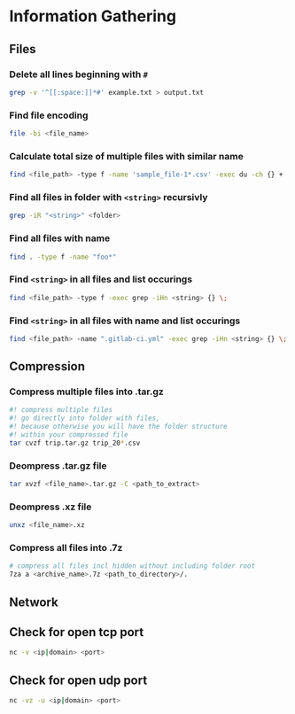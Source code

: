# Information Gathering

## Files

### Delete all lines beginning with `#`

```bash
grep -v '^[[:space:]]*#' example.txt > output.txt
```

### Find file encoding

```bash
file -bi <file_name>
```

### Calculate total size of multiple files with similar name

```bash
find <file_path> -type f -name 'sample_file-1*.csv' -exec du -ch {} + | tail -n1
```

### Find all files in folder with `<string>` recursivly

```bash
grep -iR "<string>" <folder>
```

### Find all files with name

```bash
find . -type f -name "foo*"
```

### Find `<string>` in all files and list occurings

```bash
find <file_path> -type f -exec grep -iHn <string> {} \;
```

### Find `<string>` in all files with name and list occurings

```bash
find <file_path> -name ".gitlab-ci.yml" -exec grep -iHn <string> {} \;
```

## Compression

### Compress multiple files into .tar.gz

```bash
#! compress multiple files
#! go directly into folder with files, 
#! because otherwise you will have the folder structure
#! within your compressed file
tar cvzf trip.tar.gz trip_20*.csv
```

### Deompress .tar.gz file

```bash
tar xvzf <file_name>.tar.gz -C <path_to_extract>
```

### Deompress .xz file

```bash
unxz <file_name>.xz
```

### Compress all files into .7z

```bash
# compress all files incl hidden without including folder root
7za a <archive_name>.7z <path_to_directory>/.
```

## Network

## Check for open tcp port

```bash
nc -v <ip|domain> <port>
```

## Check for open udp port

```bash
nc -vz -u <ip|domain> <port>
```
